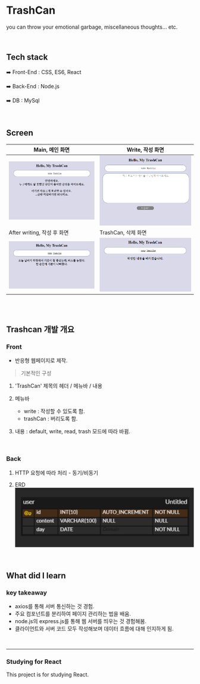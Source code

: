 # TrashCan

you can throw your emotional garbage, miscellaneous thoughts... etc.

<br>

## Tech stack

➡️ Front-End : CSS, ES6, React

➡️ Back-End : Node.js

➡️ DB : MySql

<br>

## Screen

| Main, 메인 화면                   | Write, 작성 화면                  |
| --------------------------------- | --------------------------------- |
| ![trashCan1](./img/trashCan1.png) | ![trashCan2](./img/trashCan2.png) |
| After writing, 작성 후 화면       | TrashCan, 삭제 화면               |
| ![trashCan3](./img/trashCan3.png) | ![trashCan4](./img/trashCan4.png) |

<br>

<br>

## Trashcan 개발 개요

### Front

- 반응형 웹페이지로 제작.

> 기본적인 구성

1. 'TrashCan' 제목의 헤더 / 메뉴바 / 내용
2. 메뉴바

   - write : 작성할 수 있도록 함.
   - trashCan : 버리도록 함.

3. 내용 : default, write, read, trash 모드에 따라 바뀜.

<br>

### Back

1. HTTP 요청에 따라 처리 - 동기/비동기
2. ERD<br>
   ![ERD_trashCan](./img/ERD_trashCan.png)

   <br>

## What did I learn

### key takeaway

- axios를 통해 서버 통신하는 것 경험.
- 주요 컴포넌트를 분리하여 페이지 관리하는 법을 배움.
- node.js의 express.js를 통해 웹 서버를 띄우는 것 경험해봄.
- 클라이언트와 서버 코드 모두 작성해보며 데이터 흐름에 대해 인지하게 됨.

<br>

<hr>

### Studying for React

This project is for studying React.
